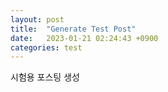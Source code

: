 ```yaml
---
layout: post
title:  "Generate Test Post"
date:   2023-01-21 02:24:43 +0900
categories: test
---
```


시험용 포스팅 생성